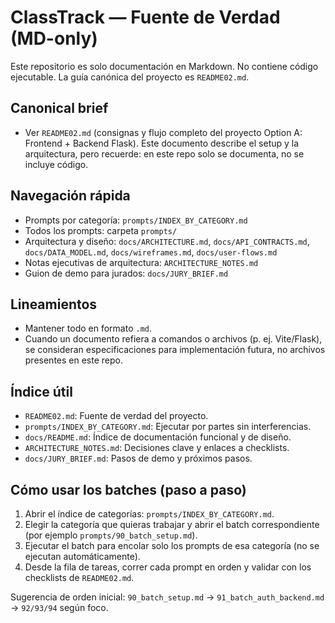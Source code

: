 # ClassTrack — Fuente de Verdad (MD-only)

Este repositorio es solo documentación en Markdown. No contiene código ejecutable. La guía canónica del proyecto es `README02.md`.

## Canonical brief
- Ver `README02.md` (consignas y flujo completo del proyecto Option A: Frontend + Backend Flask). Este documento describe el setup y la arquitectura, pero recuerde: en este repo solo se documenta, no se incluye código.

## Navegación rápida
- Prompts por categoría: `prompts/INDEX_BY_CATEGORY.md`
- Todos los prompts: carpeta `prompts/`
- Arquitectura y diseño: `docs/ARCHITECTURE.md`, `docs/API_CONTRACTS.md`, `docs/DATA_MODEL.md`, `docs/wireframes.md`, `docs/user-flows.md`
 - Notas ejecutivas de arquitectura: `ARCHITECTURE_NOTES.md`
 - Guion de demo para jurados: `docs/JURY_BRIEF.md`

## Lineamientos
- Mantener todo en formato `.md`.
- Cuando un documento refiera a comandos o archivos (p. ej. Vite/Flask), se consideran especificaciones para implementación futura, no archivos presentes en este repo.

## Índice útil
- `README02.md`: Fuente de verdad del proyecto.
- `prompts/INDEX_BY_CATEGORY.md`: Ejecutar por partes sin interferencias.
- `docs/README.md`: Índice de documentación funcional y de diseño.
 - `ARCHITECTURE_NOTES.md`: Decisiones clave y enlaces a checklists.
 - `docs/JURY_BRIEF.md`: Pasos de demo y próximos pasos.

## Cómo usar los batches (paso a paso)

1. Abrir el índice de categorías: `prompts/INDEX_BY_CATEGORY.md`.
2. Elegir la categoría que quieras trabajar y abrir el batch correspondiente (por ejemplo `prompts/90_batch_setup.md`).
3. Ejecutar el batch para encolar solo los prompts de esa categoría (no se ejecutan automáticamente).
4. Desde la fila de tareas, correr cada prompt en orden y validar con los checklists de `README02.md`.

Sugerencia de orden inicial: `90_batch_setup.md` → `91_batch_auth_backend.md` → `92/93/94` según foco.